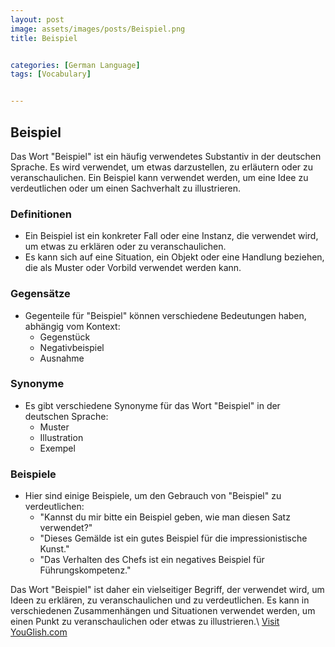 ```yaml
---
layout: post
image: assets/images/posts/Beispiel.png
title: Beispiel


categories: [German Language]
tags: [Vocabulary]


---
```


## Beispiel

Das Wort "Beispiel" ist ein häufig verwendetes Substantiv in der deutschen Sprache. Es wird verwendet, um etwas darzustellen, zu erläutern oder zu veranschaulichen. Ein Beispiel kann verwendet werden, um eine Idee zu verdeutlichen oder um einen Sachverhalt zu illustrieren.

### Definitionen

- Ein Beispiel ist ein konkreter Fall oder eine Instanz, die verwendet wird, um etwas zu erklären oder zu veranschaulichen.
- Es kann sich auf eine Situation, ein Objekt oder eine Handlung beziehen, die als Muster oder Vorbild verwendet werden kann.

### Gegensätze

- Gegenteile für "Beispiel" können verschiedene Bedeutungen haben, abhängig vom Kontext:
  - Gegenstück
  - Negativbeispiel
  - Ausnahme

### Synonyme

- Es gibt verschiedene Synonyme für das Wort "Beispiel" in der deutschen Sprache:
  - Muster
  - Illustration
  - Exempel

### Beispiele

- Hier sind einige Beispiele, um den Gebrauch von "Beispiel" zu verdeutlichen:
  - "Kannst du mir bitte ein Beispiel geben, wie man diesen Satz verwendet?"
  - "Dieses Gemälde ist ein gutes Beispiel für die impressionistische Kunst."
  - "Das Verhalten des Chefs ist ein negatives Beispiel für Führungskompetenz."

Das Wort "Beispiel" ist daher ein vielseitiger Begriff, der verwendet wird, um Ideen zu erklären, zu veranschaulichen und zu verdeutlichen. Es kann in verschiedenen Zusammenhängen und Situationen verwendet werden, um einen Punkt zu veranschaulichen oder etwas zu illustrieren.\ <a id="yg-widget-0" class="youglish-widget" data-query="Beispiel" data-lang="german" data-components="8412" data-auto-start="0" data-bkg-color="theme_light" data-title="How%20to%20pronounce%20Beispiel%20in%20German"  rel="nofollow" href="https://youglish.com">Visit YouGlish.com</a><script async src="https://youglish.com/public/emb/widget.js" charset="utf-8"></script>